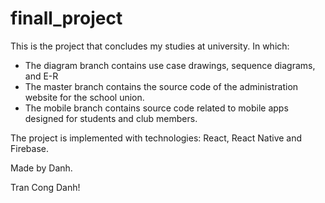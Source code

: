 # finall_project
This is the project that concludes my studies at university.
In which: 
- The diagram branch contains use case drawings, sequence diagrams, and E-R
- The master branch contains the source code of the administration website for the school union.
- The mobile branch contains source code related to mobile apps designed for students and club members.

The project is implemented with technologies: React, React Native and Firebase.

Made by Danh.

Tran Cong Danh!

